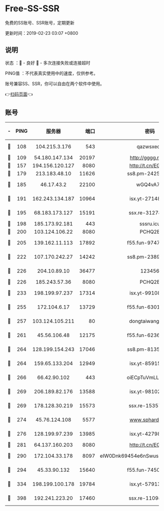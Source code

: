 # Free-SS-SSR

免费的SS账号、SSR账号，定期更新

更新时间：2019-02-23 03:07 +0800

## 说明

状态     ：🙂 - 良好 🙁 - 多次连接失败或连接超时

PING值   ：不代表真实使用中的速度，仅供参考。

账号兼容SS、SSR，你可以自由在两个软件中使用。

👉[扫码页面](https://liesauer.github.io/free-ss-ssr.github.io/)👈

## 账号

|-|PING|服务器|端口|密码|加密方式|区域|
|:----:|:----:|:-----:|-----:|:----:|:----:|:----:|
|🙂|108|104.215.3.176|543|qazwsxedc|aes-256-gcm|JP|
|🙂|109|54.180.147.134|20197|http://gggg.rocks|chacha20|KR|
|🙂|157|194.156.120.127|8080|http://t.cn/EGJIyrl|rc4-md5|RU|
|🙂|179|213.183.48.10|11626|ss8.pm-24251801|rc4-md5|RU|
|🙂|185|46.17.43.2|22100|wGQ4vA7D|aes-256-gcm|RU|
|🙂|191|162.243.134.187|10964|isx.yt-27148037|aes-256-cfb|US|
|🙂|195|68.183.173.127|15191|ssx.re-31278035|aes-256-cfb|US|
|🙂|198|185.173.92.181|443|sssru.icu|rc4-md5|RU|
|🙂|200|103.124.106.22|8080|PCHQ2E|rc4-md5|US|
|🙂|205|139.162.11.113|17892|f55.fun-97471497|aes-256-cfb|SG|
|🙂|222|107.170.242.27|14242|ss8.pm-23899495|aes-256-cfb|US|
|🙂|226|204.10.89.10|36477|123456|aes-256-cfb|US|
|🙂|226|185.243.57.36|8080|PCHQ2E|rc4-md5|US|
|🙂|233|198.199.97.237|17314|isx.yt-99108938|aes-256-cfb|US|
|🙂|255|172.104.6.17|13729|f55.fun-63016216|aes-256-cfb|US|
|🙂|257|103.124.105.211|80|dongtaiwang.com|aes-256-cfb|US|
|🙂|261|45.56.106.48|12175|f55.fun-62365029|aes-256-cfb|US|
|🙂|264|128.199.154.243|17046|ss8.pm-81354782|aes-256-cfb|SG|
|🙂|264|159.65.133.204|12949|isx.yt-85915065|aes-256-cfb|SG|
|🙂|266|66.42.90.102|443|oiECpTuVmLLxk4Ts|aes-256-cfb|US|
|🙂|269|206.189.82.176|13588|isx.yt-98102913|aes-256-cfb|SG|
|🙂|269|178.128.30.219|15573|ssx.re-15357088|aes-256-cfb|SG|
|🙂|274|45.76.124.108|5577|www.sphard.com|aes-256-cfb|AU|
|🙂|276|128.199.97.239|13985|isx.yt-42798024|aes-256-cfb|SG|
|🙂|281|64.137.160.203|8080|http://t.cn/EGJIyrl|rc4-md5|CA|
|🙂|290|172.104.33.178|8097|eIW0Dnk69454e6nSwuspv9DmS201tQ0D|aes-256-cfb|SG|
|🙂|294|45.33.90.132|15640|f55.fun-74501505|aes-256-cfb|US|
|🙂|334|198.199.100.178|19784|isx.yt-57913223|aes-256-cfb|US|
|🙂|398|192.241.223.20|17460|ssx.re-11098249|aes-256-cfb|US|
